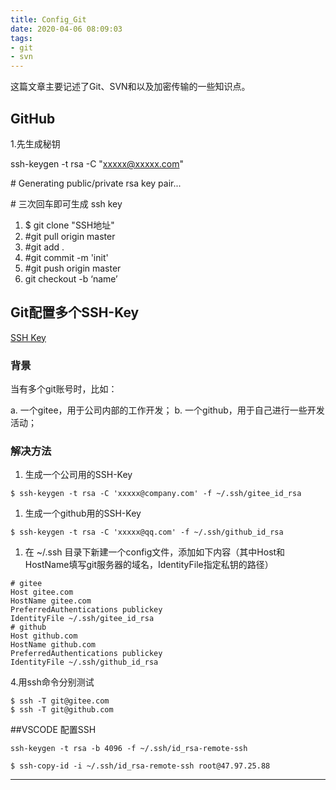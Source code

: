 ```yaml
---
title: Config_Git
date: 2020-04-06 08:09:03
tags:
- git
- svn
---
```




这篇文章主要记述了Git、SVN和以及加密传输的一些知识点。

<!--more-->



## GitHub

1.先生成秘钥

ssh-keygen -t rsa -C "[xxxxx@xxxxx.com](mailto:xxxxx@xxxxx.com)"  

\# Generating public/private rsa key pair...

\# 三次回车即可生成 ssh key



1. $ git clone "SSH地址"
2. \#git pull origin master
3. \#git add .
4. \#git commit -m 'init'
5. \#git push origin master
6. git checkout -b ‘name’

## Git配置多个SSH-Key

[SSH Key](https://gitee.com/help/labels/19)

### 背景

当有多个git账号时，比如：

a. 一个gitee，用于公司内部的工作开发；
b. 一个github，用于自己进行一些开发活动；

### 解决方法

1. 生成一个公司用的SSH-Key

```
$ ssh-keygen -t rsa -C 'xxxxx@company.com' -f ~/.ssh/gitee_id_rsa
```

1. 生成一个github用的SSH-Key

```
$ ssh-keygen -t rsa -C 'xxxxx@qq.com' -f ~/.ssh/github_id_rsa
```

1. 在 ~/.ssh 目录下新建一个config文件，添加如下内容（其中Host和HostName填写git服务器的域名，IdentityFile指定私钥的路径）

```
# gitee
Host gitee.com
HostName gitee.com
PreferredAuthentications publickey
IdentityFile ~/.ssh/gitee_id_rsa
# github
Host github.com
HostName github.com
PreferredAuthentications publickey
IdentityFile ~/.ssh/github_id_rsa
```

4.用ssh命令分别测试

```
$ ssh -T git@gitee.com
$ ssh -T git@github.com
```

##VSCODE 配置SSH

```
ssh-keygen -t rsa -b 4096 -f ~/.ssh/id_rsa-remote-ssh

$ ssh-copy-id -i ~/.ssh/id_rsa-remote-ssh root@47.97.25.88
```



------